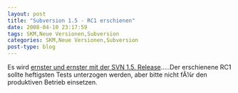 ```yaml
---
layout: post
title: "Subversion 1.5 - RC1 erschienen"
date: 2008-04-10 23:17:59
tags: SKM,Neue Versionen,Subversion
categories: SKM,Neue Versionen,Subversion
post-type: blog
---
```

Es wird <a href="http://subversion.tigris.org/servlets/ReadMsg?list=dev&msgNo=137010"  title="Announcement">ernster und ernster mit der SVN 1.5. Release</a>.....Der erschienene RC1 sollte heftigsten Tests unterzogen werden, aber bitte nicht fÃ¼r den produktiven Betrieb einsetzen.